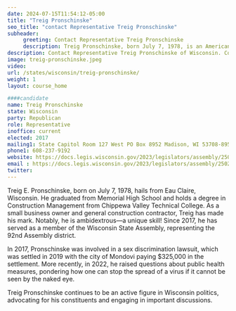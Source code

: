 ```yaml
---
date: 2024-07-15T11:54:12-05:00
title: "Treig Pronschinske"
seo_title: "contact Representative Treig Pronschinske"
subheader:
     greeting: Contact Representative Treig Pronschinske
     description: Treig Pronschinske, born July 7, 1978, is an American politician affiliated with the Republican Party. He assumed office as a member of the Wisconsin State Assembly, representing District 92, in 2017.
description: Contact Representative Treig Pronschinske of Wisconsin. Contact information for Treig Pronschinske includes email address, phone number, and mailing address.
image: treig-pronschinske.jpeg
video:
url: /states/wisconsin/treig-pronschinske/
weight: 1
layout: course_home

####candidate
name: Treig Pronschinske
state: Wisconsin
party: Republican
role: Representative
inoffice: current
elected: 2017
mailing1: State Capitol Room 127 West PO Box 8952 Madison, WI 53708-8952
phone1: 608-237-9192
website: https://docs.legis.wisconsin.gov/2023/legislators/assembly/2502/
email : https://docs.legis.wisconsin.gov/2023/legislators/assembly/2502/
twitter: 
---
```

Treig E. Pronschinske, born on July 7, 1978, hails from Eau Claire, Wisconsin. He graduated from Memorial High School and holds a degree in Construction Management from Chippewa Valley Technical College. As a small business owner and general construction contractor, Treig has made his mark. Notably, he is ambidextrous—a unique skill! Since 2017, he has served as a member of the Wisconsin State Assembly, representing the 92nd Assembly district.

In 2017, Pronschinske was involved in a sex discrimination lawsuit, which was settled in 2019 with the city of Mondovi paying $325,000 in the settlement. More recently, in 2022, he raised questions about public health measures, pondering how one can stop the spread of a virus if it cannot be seen by the naked eye.

Treig Pronschinske continues to be an active figure in Wisconsin politics, advocating for his constituents and engaging in important discussions.
